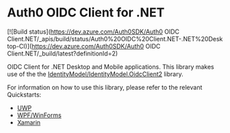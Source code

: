 # Auth0 OIDC Client for .NET

[![Build status](https://dev.azure.com/Auth0SDK/Auth0 OIDC Client.NET/_apis/build/status/Auth0%20OIDC%20Client.NET-.NET%20Desktop-CI)](https://dev.azure.com/Auth0SDK/Auth0 OIDC Client.NET/_build/latest?definitionId=2)

OIDC Client for .NET Desktop and Mobile applications. This library makes use of the the [IdentityModel/IdentityModel.OidcClient2](https://github.com/IdentityModel/IdentityModel.OidcClient2) library.

For information on how to use this library, please refer to the relevant Quickstarts:

* [UWP](https://auth0.com/docs/quickstart/native/windows-uwp-csharp)
* [WPF/WinForms](https://auth0.com/docs/quickstart/native/wpf-winforms)
* [Xamarin](https://auth0.com/docs/quickstart/native/xamarin)

